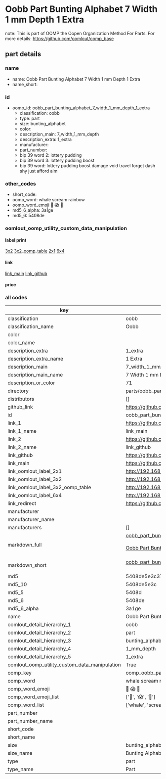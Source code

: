 # Oobb Part Bunting Alphabet 7 Width 1 mm Depth 1 Extra  

note: This is part of OOMP the Oopen Organization Method For Parts. For more details: https://github.com/oomlout/oomp_base

##  part details
  







### name
* name: Oobb Part Bunting Alphabet 7 Width 1 mm Depth 1 Extra
* name_short: 
### id
* oomp_id: oobb_part_bunting_alphabet_7_width_1_mm_depth_1_extra
  * classification: oobb
  * type: part
  * size: bunting_alphabet
  * color: 
  * description_main: 7_width_1_mm_depth
  * description_extra: 1_extra
  * manufacturer: 
  * part_number: 
  * bip 39 word 2: lottery pudding
  * bip 39 word 3: lottery pudding boost
  * bip 39 word: lottery pudding boost damage void travel forget dash shy just afford aim

### other_codes
* short_code: 
* oomp_word: whale scream rainbow
* oomp_word_emoji :whale: :scream: :rainbow:
* md5_6_alpha: 3a1ge
* md5_6: 5408de






### oomlout_oomp_utility_custom_data_manipulation
#### label print
[3x2](http://192.168.1.245:1112/?label=oomp%203a1ge)
[3x2_oomp_table](http://192.168.1.108:1112/?label=oomp%203a1ge)
[2x1](http://192.168.1.242:1112/?label=oomp%203a1ge)
[6x4](http://192.168.1.55:1112/?label=oomp%203a1ge)    

#### link

[link_main](https://github.com/oomlout/oomlout_oomp_version_1_messy/tree/main/parts/oobb_part_bunting_alphabet_7_width_1_mm_depth_1_extra) [link_github](https://github.com/oomlout/oomlout_oomp_version_1_messy/tree/main/parts/oobb_part_bunting_alphabet_7_width_1_mm_depth_1_extra)                             

#### price







### all codes 
| key | value |  
| --- | --- |  
| classification | oobb |  
| classification_name | Oobb |  
| color |  |  
| color_name |  |  
| description_extra | 1_extra |  
| description_extra_name | 1 Extra |  
| description_main | 7_width_1_mm_depth |  
| description_main_name | 7 Width 1 mm Depth |  
| description_or_color | 71 |  
| directory | parts/oobb_part_bunting_alphabet_7_width_1_mm_depth_1_extra |  
| distributors | [] |  
| github_link | https://github.com/oomlout/oomlout_oomp_part_src/tree/main/parts/oobb_part_bunting_alphabet_7_width_1_mm_depth_1_extra |  
| id | oobb_part_bunting_alphabet_7_width_1_mm_depth_1_extra |  
| link_1 | https://github.com/oomlout/oomlout_oomp_version_1_messy/tree/main/parts/oobb_part_bunting_alphabet_7_width_1_mm_depth_1_extra |  
| link_1_name | link_main |  
| link_2 | https://github.com/oomlout/oomlout_oomp_version_1_messy/tree/main/parts/oobb_part_bunting_alphabet_7_width_1_mm_depth_1_extra |  
| link_2_name | link_github |  
| link_github | https://github.com/oomlout/oomlout_oomp_version_1_messy/tree/main/parts/oobb_part_bunting_alphabet_7_width_1_mm_depth_1_extra |  
| link_main | https://github.com/oomlout/oomlout_oomp_version_1_messy/tree/main/parts/oobb_part_bunting_alphabet_7_width_1_mm_depth_1_extra |  
| link_oomlout_label_2x1 | http://192.168.1.242:1112/?label=oomp%203a1ge |  
| link_oomlout_label_3x2 | http://192.168.1.245:1112/?label=oomp%203a1ge |  
| link_oomlout_label_3x2_oomp_table | http://192.168.1.108:1112/?label=oomp%203a1ge |  
| link_oomlout_label_6x4 | http://192.168.1.55:1112/?label=oomp%203a1ge |  
| link_redirect | https://github.com/oomlout/oomlout_oomp_version_1_messy/tree/main/parts/oobb_part_bunting_alphabet_7_width_1_mm_depth_1_extra |  
| manufacturer |  |  
| manufacturer_name |  |  
| manufacturers | [] |  
| markdown_full | [oobb_part_bunting_alphabet_7_width_1_mm_depth_1_extra](none)<br>[](none)<br>[Oobb Part Bunting Alphabet 7 Width 1 Mm Depth 1 Extra](none)<br><br> |  
| markdown_short | [oobb_part_bunting_alphabet_7_width_1_mm_depth_1_extra](none)<br><br> |  
| md5 | 5408de5e3c37ab6b9e7ac370336b4c20 |  
| md5_10 | 5408de5e3c |  
| md5_5 | 5408d |  
| md5_6 | 5408de |  
| md5_6_alpha | 3a1ge |  
| name | Oobb Part Bunting Alphabet 7 Width 1 mm Depth 1 Extra |  
| oomlout_detail_hierarchy_1 | oobb |  
| oomlout_detail_hierarchy_2 | part |  
| oomlout_detail_hierarchy_3 | bunting_alphabet |  
| oomlout_detail_hierarchy_4 | 1_mm_depth |  
| oomlout_detail_hierarchy_5 | 1_extra |  
| oomlout_oomp_utility_custom_data_manipulation | True |  
| oomp_key | oomp_oobb_part_bunting_alphabet_7_width_1_mm_depth_1_extra |  
| oomp_word | whale scream rainbow |  
| oomp_word_emoji | :whale: :scream: :rainbow: |  
| oomp_word_emoji_list | [':whale:', ':scream:', ':rainbow:'] |  
| oomp_word_list | ['whale', 'scream', 'rainbow'] |  
| part_number |  |  
| part_number_name |  |  
| short_code |  |  
| short_name |  |  
| size | bunting_alphabet |  
| size_name | Bunting Alphabet |  
| type | part |  
| type_name | Part |  
